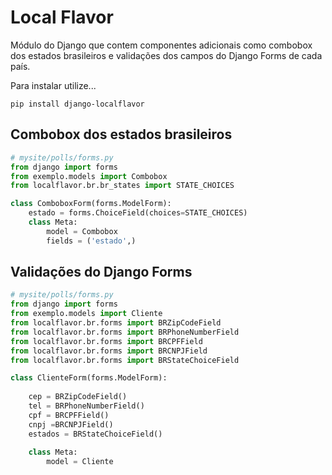 Local Flavor
===

Módulo do Django que contem componentes adicionais como combobox dos estados brasileiros e validações dos campos do 
Django Forms de cada país.

Para instalar utilize...

    pip install django-localflavor


Combobox dos estados brasileiros
---

```python
# mysite/polls/forms.py
from django import forms
from exemplo.models import Combobox
from localflavor.br.br_states import STATE_CHOICES

class ComboboxForm(forms.ModelForm):
    estado = forms.ChoiceField(choices=STATE_CHOICES)
    class Meta:
        model = Combobox
        fields = ('estado',)
```


Validações do Django Forms
---

```python
# mysite/polls/forms.py
from django import forms
from exemplo.models import Cliente
from localflavor.br.forms import BRZipCodeField
from localflavor.br.forms import BRPhoneNumberField
from localflavor.br.forms import BRCPFField
from localflavor.br.forms import BRCNPJField
from localflavor.br.forms import BRStateChoiceField

class ClienteForm(forms.ModelForm):
    
    cep = BRZipCodeField()
    tel = BRPhoneNumberField()
    cpf = BRCPFField()
    cnpj =BRCNPJField()
    estados = BRStateChoiceField()
    
    class Meta:
        model = Cliente
```